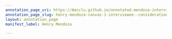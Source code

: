 ```yaml
---
annotation_page_uri: https://Amcclu.github.io/annotated-mendoza-interview/annotations/henry-mendoza-canvas-1-interviewee--consideration--body-language--nodding-.json
annotation_page_slug: henry-mendoza-canvas-1-interviewee--consideration--body-language--nodding-
layout: annotation_page
manifest_label: Henry Mendoza

---
```

